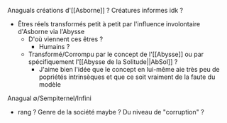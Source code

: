 Anaguals créations d'[[Asborne]] ? Créatures informes idk ?
- Êtres réels transformés petit à petit par l'influence involontaire d'Asborne via l'Abysse
	- D'où viennent ces êtres ?
		- Humains ?
	- Transformé/Corrompu par le concept de l'[[Abysse]] ou par spécifiquement l'[[Abysse de la Solitude||AbSol]] ?
		- J'aime bien l'idée que le concept en lui-même aie très peu de popriétés intrinsèques et que ce soit vraiment de la faute du modèle

Anagual ∅/Sempiternel/Infini
- rang ? Genre de la société maybe ? Du niveau de "corruption" ?